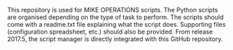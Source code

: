 This repository is used for MIKE OPERATIONS scripts. 
The Python scripts are organised depending on the type of task to perform.
The scripts should come with a readme.txt file explaining what the script does.
Supporting files (configuration spreadsheet, etc.) should also be provided.
From release 2017.5, the script manager is directly integrated with this GitHub repository.
